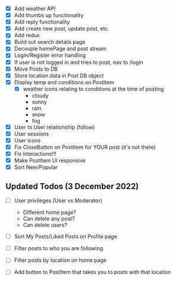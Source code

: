 -   [x] Add weather API
-   [x] Add thumbs up functionality
-   [x] Add reply functionality
-   [x] Add create new post, update post, etc.
-   [x] Add redux
-   [x] Build out search details page
-   [x] Decouple homePage and post stream
-   [x] Login/Register error handling
-   [x] If user is not logged in and tries to post, nav to /login
-   [x] Move Posts to DB
-   [x] Store location data in Post DB object
-   [x] Display temp and conditions on PostItem
    -   [x] weather icons relating to conditions at the time of posting
        -   cloudy
        -   sunny
        -   rain
        -   snow
        -   fog
-   [x] User to User relationship (follow)
-   [x] User sessions
-   [x] User icons
-   [x] Fix CloseButton on PostItem for YOUR post (it's not there)
-   [x] Fix Interactions!!!
-   [x] Make PostItem UI responsive
-   [x] Sort New/Popular

## Updated Todos (3 December 2022)

-   [ ] User privileges (User vs Moderator)

    -   Different home page?
    -   Can delete any post?
    -   Can delete users?

-   [ ] Sort My Posts/Liked Posts on Profile page
-   [ ] Filter posts to who you are following
-   [ ] Filter posts by location on home page
-   [ ] Add button to PostItem that takes you to posts with that location

